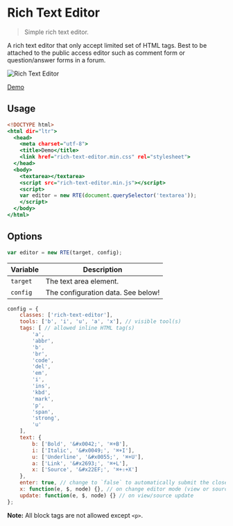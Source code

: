 Rich Text Editor
================

> Simple rich text editor.

A rich text editor that only accept limited set of HTML tags. Best to be attached to the public access editor such as comment form or question/answer forms in a forum.

![Rich Text Editor](https://cloud.githubusercontent.com/assets/1669261/26141683/48b2ec6a-3b07-11e7-9173-5a1f002c5441.gif)

[Demo](http://tovic.github.io/rich-text-editor "View Demo")

Usage
-----

~~~ .html
<!DOCTYPE html>
<html dir="ltr">
  <head>
    <meta charset="utf-8">
    <title>Demo</title>
    <link href="rich-text-editor.min.css" rel="stylesheet">
  </head>
  <body>
    <textarea></textarea>
    <script src="rich-text-editor.min.js"></script>
    <script>
    var editor = new RTE(document.querySelector('textarea'));
    </script>
  </body>
</html>
~~~

Options
-------

~~~ .js
var editor = new RTE(target, config);
~~~

Variable | Description
-------- | -----------
`target` | The text area element.
`config` | The configuration data. See below!

~~~ .js
config = {
    classes: ['rich-text-editor'],
    tools: ['b', 'i', 'u', 'a', 'x'], // visible tool(s)
    tags: [ // allowed inline HTML tag(s)
        'a',
        'abbr',
        'b',
        'br',
        'code',
        'del',
        'em',
        'i',
        'ins',
        'kbd',
        'mark',
        'p',
        'span',
        'strong',
        'u'
    ],
    text: {
        b: ['Bold', '&#x0042;', '⌘+B'],
        i: ['Italic', '&#x0049;', '⌘+I'],
        u: ['Underline', '&#x0055;', '⌘+U'],
        a: ['Link', '&#x2693;', '⌘+L'],
        x: ['Source', '&#x22EF;', '⌘+⇧+X']
    },
    enter: true, // change to `false` to automatically submit the closest form on enter key press
    x: function(e, $, node) {}, // on change editor mode (view or source)
    update: function(e, $, node) {} // on view/source update
};
~~~

**Note:** All block tags are not allowed except `<p>`.